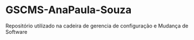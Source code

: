 # GSCMS-AnaPaula-Souza
Repositório utilizado na cadeira de gerencia de configuração e Mudança de Software 
